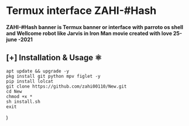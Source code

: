 # Termux interface ZAHI-#Hash


#### ZAHI-#Hash banner is Termux banner or interface with parroto os shell and Wellcome robot like Jarvis in Iron Man movie created with love 25-june -2021

## [+] Installation & Usage :atom_symbol:
```
apt update && upgrade -y 
pkg install git python mpv figlet -y
pip install lolcat
git clone https://github.com/zahi00110/New.git
cd New
chmod +x *
sh install.sh
exit
```


)
